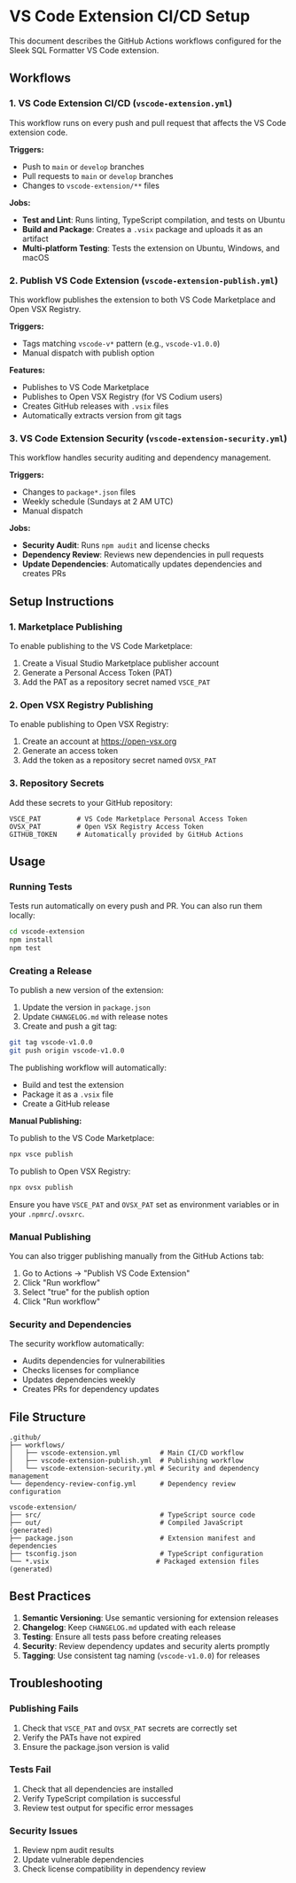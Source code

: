 # VS Code Extension CI/CD Setup

This document describes the GitHub Actions workflows configured for the Sleek SQL Formatter VS Code extension.

## Workflows

### 1. VS Code Extension CI/CD (`vscode-extension.yml`)

This workflow runs on every push and pull request that affects the VS Code extension code.

**Triggers:**

- Push to `main` or `develop` branches
- Pull requests to `main` or `develop` branches
- Changes to `vscode-extension/**` files

**Jobs:**

- **Test and Lint**: Runs linting, TypeScript compilation, and tests on Ubuntu
- **Build and Package**: Creates a `.vsix` package and uploads it as an artifact
- **Multi-platform Testing**: Tests the extension on Ubuntu, Windows, and macOS

### 2. Publish VS Code Extension (`vscode-extension-publish.yml`)

This workflow publishes the extension to both VS Code Marketplace and Open VSX Registry.

**Triggers:**

- Tags matching `vscode-v*` pattern (e.g., `vscode-v1.0.0`)
- Manual dispatch with publish option

**Features:**

- Publishes to VS Code Marketplace
- Publishes to Open VSX Registry (for VS Codium users)
- Creates GitHub releases with `.vsix` files
- Automatically extracts version from git tags

### 3. VS Code Extension Security (`vscode-extension-security.yml`)

This workflow handles security auditing and dependency management.

**Triggers:**

- Changes to `package*.json` files
- Weekly schedule (Sundays at 2 AM UTC)
- Manual dispatch

**Jobs:**

- **Security Audit**: Runs `npm audit` and license checks
- **Dependency Review**: Reviews new dependencies in pull requests
- **Update Dependencies**: Automatically updates dependencies and creates PRs

## Setup Instructions

### 1. Marketplace Publishing

To enable publishing to the VS Code Marketplace:

1. Create a Visual Studio Marketplace publisher account
2. Generate a Personal Access Token (PAT)
3. Add the PAT as a repository secret named `VSCE_PAT`

### 2. Open VSX Registry Publishing

To enable publishing to Open VSX Registry:

1. Create an account at <https://open-vsx.org>
2. Generate an access token
3. Add the token as a repository secret named `OVSX_PAT`

### 3. Repository Secrets

Add these secrets to your GitHub repository:

```
VSCE_PAT         # VS Code Marketplace Personal Access Token
OVSX_PAT         # Open VSX Registry Access Token
GITHUB_TOKEN     # Automatically provided by GitHub Actions
```

## Usage

### Running Tests

Tests run automatically on every push and PR. You can also run them locally:

```bash
cd vscode-extension
npm install
npm test
```

### Creating a Release

To publish a new version of the extension:

1. Update the version in `package.json`
2. Update `CHANGELOG.md` with release notes
3. Create and push a git tag:

```bash
git tag vscode-v1.0.0
git push origin vscode-v1.0.0
```

The publishing workflow will automatically:

- Build and test the extension
- Package it as a `.vsix` file
- Create a GitHub release

**Manual Publishing:**

To publish to the VS Code Marketplace:

```bash
npx vsce publish
```

To publish to Open VSX Registry:

```bash
npx ovsx publish
```

Ensure you have `VSCE_PAT` and `OVSX_PAT` set as environment variables or in your `.npmrc`/`.ovsxrc`.

### Manual Publishing

You can also trigger publishing manually from the GitHub Actions tab:

1. Go to Actions → "Publish VS Code Extension"
2. Click "Run workflow"
3. Select "true" for the publish option
4. Click "Run workflow"

### Security and Dependencies

The security workflow automatically:

- Audits dependencies for vulnerabilities
- Checks licenses for compliance
- Updates dependencies weekly
- Creates PRs for dependency updates

## File Structure

```
.github/
├── workflows/
│   ├── vscode-extension.yml          # Main CI/CD workflow
│   ├── vscode-extension-publish.yml  # Publishing workflow
│   └── vscode-extension-security.yml # Security and dependency management
└── dependency-review-config.yml      # Dependency review configuration

vscode-extension/
├── src/                              # TypeScript source code
├── out/                              # Compiled JavaScript (generated)
├── package.json                      # Extension manifest and dependencies
├── tsconfig.json                     # TypeScript configuration
└── *.vsix                           # Packaged extension files (generated)
```

## Best Practices

1. **Semantic Versioning**: Use semantic versioning for extension releases
2. **Changelog**: Keep `CHANGELOG.md` updated with each release
3. **Testing**: Ensure all tests pass before creating releases
4. **Security**: Review dependency updates and security alerts promptly
5. **Tagging**: Use consistent tag naming (`vscode-v1.0.0`) for releases

## Troubleshooting

### Publishing Fails

1. Check that `VSCE_PAT` and `OVSX_PAT` secrets are correctly set
2. Verify the PATs have not expired
3. Ensure the package.json version is valid

### Tests Fail

1. Check that all dependencies are installed
2. Verify TypeScript compilation is successful
3. Review test output for specific error messages

### Security Issues

1. Review npm audit results
2. Update vulnerable dependencies
3. Check license compatibility in dependency review
